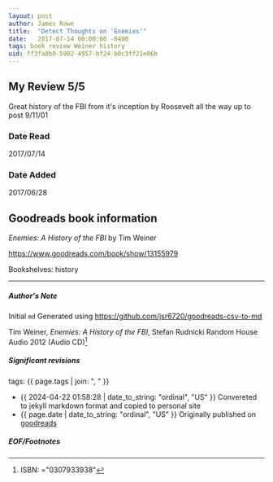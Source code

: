 ```yaml
---
layout: post
author: James Rowe
title:  "Detect Thoughts on 'Enemies'"
date:   2017-07-14 00:00:00 -0400
tags: book review Weiner history
uid: ff3fa8b9-5902-4957-bf24-b0c3ff21e06b
---
```


<!-- highly dependent on how you personally use jekyll templates, and how you want this to show up -->
<!-- escape any jekyll keys with double brackets -->

## My Review 5/5

Great history of the FBI from it's inception by Roosevelt all the way up to post 9/11/01

### Date Read
2017/07/14

### Date Added
2017/06/28

## Goodreads book information

*Enemies: A History of the FBI* by Tim Weiner

https://www.goodreads.com/book/show/13155979

Bookshelves: history

---

##### Author's Note

Initial `md` Generated using https://github.com/jsr6720/goodreads-csv-to-md

Tim Weiner, *Enemies: A History of the FBI*, Stefan Rudnicki Random House Audio 2012 (Audio CD)[^1]

##### Significant revisions

tags: {{ page.tags | join: ", " }} <!-- todo move this somewhere -->

- {{ 2024-04-22 01:58:28 | date_to_string: "ordinal", "US" }} Convereted to jekyll markdown format and copied to personal site
- {{ page.date | date_to_string: "ordinal", "US" }} Originally published on [goodreads](https://www.goodreads.com)

##### EOF/Footnotes

[^1]: ISBN: ="0307933938"
